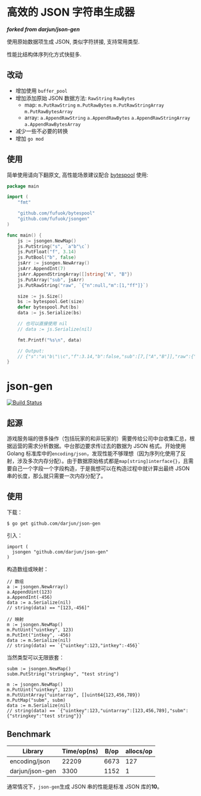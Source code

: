 # 高效的 JSON 字符串生成器

***forked from darjun/json-gen***

使用原始数据项生成 JSON, 类似字符拼接, 支持常用类型.

性能比结构体序列化方式快挺多.

## 改动

- 增加使用 `buffer_pool`
- 增加添加原始 JSON 数据方法: `RawString` `RawBytes`
    - map: `m.PutRawString` `m.PutRawBytes` `m.PutRawStringArray` `m.PutRawBytesArray`
    - array: `a.AppendRawString` `a.AppendRawBytes` `a.AppendRawStringArray` `a.AppendRawBytesArray`
- 减少一些不必要的转换
- 增加 `go mod`

## 使用

简单使用请向下翻原文, 高性能场景建议配合 [bytespool](https://github.com/fufuok/bytespool) 使用:

```go
package main

import (
	"fmt"

	"github.com/fufuok/bytespool"
	"github.com/fufuok/jsongen"
)

func main() {
	js := jsongen.NewMap()
	js.PutString("s", `a"b"\c`)
	js.PutFloat("f", 3.14)
	js.PutBool("b", false)
	jsArr := jsongen.NewArray()
	jsArr.AppendInt(7)
	jsArr.AppendStringArray([]string{"A", "B"})
	js.PutArray("sub", jsArr)
	js.PutRawString("raw", `{"n":null,"m":[1,"ff"]}`)

	size := js.Size()
	bs := bytespool.Get(size)
	defer bytespool.Put(bs)
	data := js.Serialize(bs)

	// 也可以直接使用 nil
	// data := js.Serialize(nil)

	fmt.Printf("%s\n", data)

	// Output:
	// {"s":"a\"b\"\\c","f":3.14,"b":false,"sub":[7,["A","B"]],"raw":{"n":null,"m":[1,"ff"]}}
}
```



# json-gen

[![Build Status](https://travis-ci.org/darjun/json-gen.svg?branch=master)](https://travis-ci.org/darjun/json-gen)

## 起源

游戏服务端的很多操作（包括玩家的和非玩家的）需要传给公司中台收集汇总，根据运营的需求分析数据。中台那边要求传过去的数据为 JSON 格式。开始使用 Golang 标准库中的`encoding/json`，发现性能不够理想（因为序列化使用了反射，涉及多次内存分配）。由于数据原始格式都是`map[string]interface{}`，且需要自己一个字段一个字段构造，于是我想可以在构造过程中就计算出最终 JSON 串的长度，那么就只需要一次内存分配了。

## 使用

下载：

```
$ go get github.com/darjun/json-gen
```

引入：

```
import (
  jsongen "github.com/darjun/json-gen"
)
```

构造数组或映射：

```
// 数组
a := jsongen.NewArray()
a.AppendUint(123)
a.AppendInt(-456)
data := a.Serialize(nil)
// string(data) == "[123,-456]"

// 映射
m := jsongen.NewMap()
m.PutUint("uintkey", 123)
m.PutInt("intkey", -456)
data := m.Serialize(nil)
// string(data) == `{"uintkey":123,"intkey":-456}`
```

当然类型可以无限嵌套：

```
subm := jsongen.NewMap()
subm.PutString("stringkey", "test string")

m := jsongen.NewMap()
m.PutUint("uintkey", 123)
m.PutUintArray("uintarray", []uint64{123,456,789})
m.PutMap("subm", subm)
data := m.Serialize(nil)
// string(data) == `{"uintkey":123,"uintarray":[123,456,789],"subm":{"stringkey":"test string"}}`
```

## Benchmark

| Library | Time/op(ns) |   B/op   | allocs/op |
|---------|---------|----------|-----------|
| encoding/json | 22209 | 6673 | 127 |
| darjun/json-gen | 3300 | 1152 | 1 |

通常情况下，`json-gen`生成 JSON 串的性能是标准 JSON 库的**10**。
